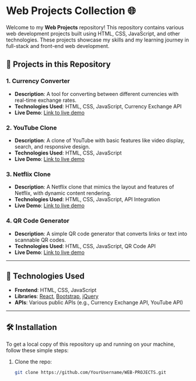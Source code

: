 # Web Projects Collection 🌐

Welcome to my **Web Projects** repository! This repository contains various web development projects built using HTML, CSS, JavaScript, and other technologies. These projects showcase my skills and my learning journey in full-stack and front-end web development.

## 🚀 Projects in this Repository

### 1. **Currency Converter**
   - **Description**: A tool for converting between different currencies with real-time exchange rates.
   - **Technologies Used**: HTML, CSS, JavaScript, Currency Exchange API
   - **Live Demo**: [Link to live demo](#)

### 2. **YouTube Clone**
   - **Description**: A clone of YouTube with basic features like video display, search, and responsive design.
   - **Technologies Used**: HTML, CSS, JavaScript
   - **Live Demo**: [Link to live demo](#)

### 3. **Netflix Clone**
   - **Description**: A Netflix clone that mimics the layout and features of Netflix, with dynamic content rendering.
   - **Technologies Used**: HTML, CSS, JavaScript, API Integration
   - **Live Demo**: [Link to live demo](#)

### 4. **QR Code Generator**
   - **Description**: A simple QR code generator that converts links or text into scannable QR codes.
   - **Technologies Used**: HTML, CSS, JavaScript, QR Code API
   - **Live Demo**: [Link to live demo](#)

---

## 🔧 Technologies Used
- **Frontend**: HTML, CSS, JavaScript
- **Libraries**: [React](https://reactjs.org/), [Bootstrap](https://getbootstrap.com/), [jQuery](https://jquery.com/)
- **APIs**: Various public APIs (e.g., Currency Exchange API, YouTube API)

---

## 🛠 Installation
To get a local copy of this repository up and running on your machine, follow these simple steps:

1. Clone the repo:
   ```bash
   git clone https://github.com/YourUsername/WEB-PROJECTS.git
